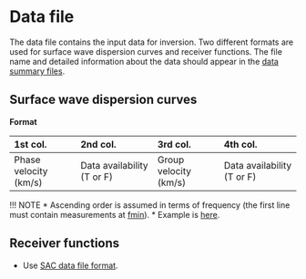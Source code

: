 # Data file

The data file contains the input data for inversion. Two different formats are used for surface wave dispersion curves and receiver functions. The file name and detailed information about the data should appear in the [data summary files](https://github.com/akuhara/SEIS_FILO/wiki/Data-Summary-File). 

## Surface wave dispersion curves

__Format__

|1st col.              |2nd col.                   |3rd col.                |4th col.                    |
|:---------------------|:--------------------------|:-----------------------|:---------------------------|
|Phase velocity (km/s) |Data availability (T or F) | Group velocity (km/s)  |Data availability (T or F)  | 
 
 
 
!!! NOTE
    * Ascending order is assumed in terms of frequency (the first line must contain measurements at [fmin](parameter_list.md#fmin)).
    * Example is [here](https://github.com/akuhara/SEIS_FILO/blob/master/sample/joint_inv/case_1_recv_func_and_rayleigh/rayleigh.0th).

## Receiver functions

* Use [SAC data file format](https://ds.iris.edu/files/sac-manual/manual/file_format.html). 


